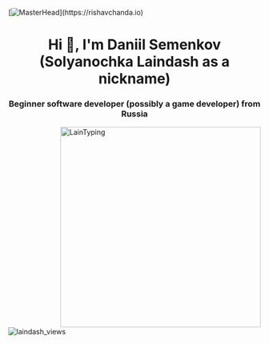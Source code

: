 [![MasterHead]([https://firebasestorage.googleapis.com/v0/b/flexi-coding.appspot.com/o/dempgi7-520f8d5f-63d4-4453-8822-dbc149ae27f8.gif?alt=media&token=91c0c7b2-93c3-4029-b011-1a8703c5730d](https://www.reddit.com/media?url=https%3A%2F%2Fi.redd.it%2Fm6ptifyhde321.gif))](https://rishavchanda.io)
<h1 align="center">Hi 👋, I'm Daniil Semenkov (Solyanochka Laindash as a nickname)</h1>
<h3 align="center">Beginner software developer (possibly a game developer) from Russia</h3>
<img align="right" alt="LainTyping" width="400" src="https://c.tenor.com/5Zgn-mYEfyUAAAAC/serial-experiments-lain-lain.gif">


<p align="left"> <img src="https://komarev.com/ghpvc/?username=laindash&label=Profile%20views&color=0e75b6&style=flat" alt="laindash_views" /> </p>

